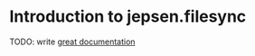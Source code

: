 # Introduction to jepsen.filesync

TODO: write [great documentation](http://jacobian.org/writing/what-to-write/)
